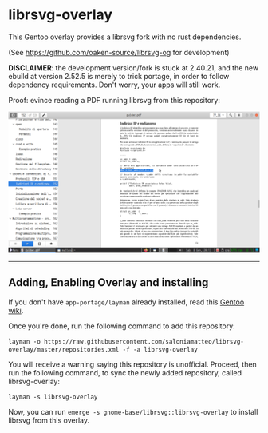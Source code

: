 # librsvg-overlay

This Gentoo overlay provides a librsvg fork with no rust dependencies.

(See https://github.com/oaken-source/librsvg-og for development)

**DISCLAIMER**: the development version/fork is stuck at 2.40.21,
and the new ebuild at version 2.52.5 is merely to trick portage,
in order to follow dependency requirements. Don't worry,
your apps will still work.

Proof: evince reading a PDF running librsvg from this repository:

![evince](https://raw.githubusercontent.com/saloniamatteo/librsvg-overlay/master/evince.png)

---

## Adding, Enabling Overlay and installing

If you don't have `app-portage/layman` already installed, read this [Gentoo wiki](https://wiki.gentoo.org/wiki/Layman).

Once you're done, run the following command to add this repository:

```
layman -o https://raw.githubusercontent.com/saloniamatteo/librsvg-overlay/master/repositories.xml -f -a librsvg-overlay
```

You will receive a warning saying this repository is unofficial.
Proceed, then run the following command, to sync the newly added repository, called librsvg-overlay:

```
layman -s librsvg-overlay
```

Now, you can run `emerge -s gnome-base/librsvg::librsvg-overlay` to install librsvg from this overlay.
